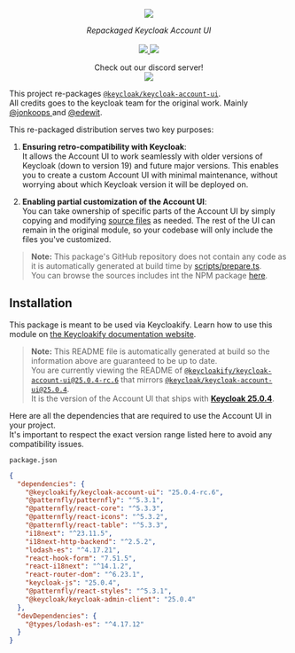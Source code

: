 <p align="center">
    <img src="https://github.com/user-attachments/assets/e31c4910-7205-441c-9a35-e134b806b3a8">  
</p>
<p align="center">
    <i>Repackaged Keycloak Account UI</i>
    <br>
    <br>
    <a href="https://github.com/keycloakify/keycloak-account-ui/actions">
      <img src="https://github.com/keycloakify/keycloak-account-ui/actions/workflows/ci.yaml/badge.svg?branch=main">
    </a>
    <a href="https://www.npmjs.com/package/@keycloakify/keycloak-account-ui/v/25.0.4-rc.6">
      <img src="https://img.shields.io/npm/dm/@keycloakify/keycloak-account-ui">
    </a>
    <p align="center">
      Check out our discord server!<br/>
      <a href="https://discord.gg/mJdYJSdcm4">
        <img src="https://dcbadge.limes.pink/api/server/kYFZG7fQmn"/>
      </a>
    </p>
</p>

This project re-packages [`@keycloak/keycloak-account-ui`](https://www.npmjs.com/package/@keycloak/keycloak-account-ui).  
All credits goes to the keycloak team for the original work. Mainly [@jonkoops
](https://github.com/jonkoops) and [@edewit](https://github.com/edewit).

This re-packaged distribution serves two key purposes:

1. **Ensuring retro-compatibility with Keycloak**:  
   It allows the Account UI to work seamlessly with older versions of Keycloak (down to version 19) and future major versions. This enables you to create a custom Account UI with minimal maintenance, without worrying about which Keycloak version it will be deployed on.

2. **Enabling partial customization of the Account UI**:  
   You can take ownership of specific parts of the Account UI by simply copying and modifying [source files](https://unpkg.com/browse/@keycloakify/keycloak-account-ui@25.0.4-rc.6/src/) as needed. The rest of the UI can remain in the original module, so your codebase will only include the files you've customized.


> **Note:** This package's GitHub repository does not contain any code as it is automatically generated at build time by [scripts/prepare.ts](/scripts/prepare.ts).  
> You can browse the sources includes int the NPM package [here](https://unpkg.com/browse/@keycloakify/keycloak-account-ui@25.0.4-rc.6/src/).

## Installation  

This package is meant to be used via Keycloakify. Learn how to use this module on [the Keycloakify documentation website](https://keycloakify.dev).  

> **Note:** This README file is automatically generated at build so the information above are guaranteed to be up to date.  
> You are currently viewing the README of [`@keycloakify/keycloak-account-ui@25.0.4-rc.6`](https://www.npmjs.com/package/@keycloakify/keycloak-account-ui/v/25.0.4-rc.6) that
> mirrors [`@keycloak/keycloak-account-ui@25.0.4`](https://www.npmjs.com/package/@keycloak/keycloak-account-ui/v/25.0.4).  
> It is the version of the Account UI that ships with [**Keycloak 25.0.4**](https://github.com/keycloak/keycloak/tree/25.0.4/js/apps/account-ui).

Here are all the dependencies that are required to use the Account UI in your project.  
It's important to respect the exact version range listed here to avoid any compatibility issues.

`package.json`

```json
{
  "dependencies": {
    "@keycloakify/keycloak-account-ui": "25.0.4-rc.6",
    "@patternfly/patternfly": "^5.3.1",
    "@patternfly/react-core": "^5.3.3",
    "@patternfly/react-icons": "^5.3.2",
    "@patternfly/react-table": "^5.3.3",
    "i18next": "^23.11.5",
    "i18next-http-backend": "^2.5.2",
    "lodash-es": "^4.17.21",
    "react-hook-form": "7.51.5",
    "react-i18next": "^14.1.2",
    "react-router-dom": "^6.23.1",
    "keycloak-js": "25.0.4",
    "@patternfly/react-styles": "^5.3.1",
    "@keycloak/keycloak-admin-client": "25.0.4"
  },
  "devDependencies": {
    "@types/lodash-es": "^4.17.12"
  }
}
```
